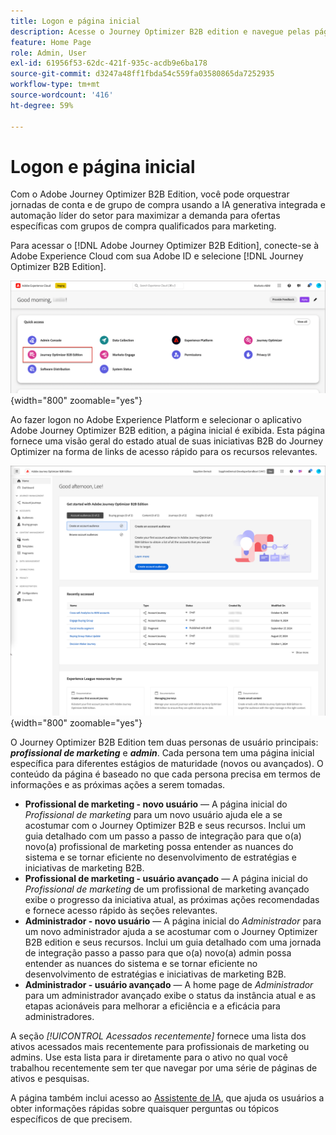 ```yaml
---
title: Logon e página inicial
description: Acesse o Journey Optimizer B2B edition e navegue pelas páginas iniciais personalizadas - visualizações diferentes para profissionais de marketing e administradores com acesso rápido e o Assistente de IA.
feature: Home Page
role: Admin, User
exl-id: 61956f53-62dc-421f-935c-acdb9e6ba178
source-git-commit: d3247a48ff1fbda54c559fa03580865da7252935
workflow-type: tm+mt
source-wordcount: '416'
ht-degree: 59%

---
```


# Logon e página inicial

Com o Adobe Journey Optimizer B2B Edition, você pode orquestrar jornadas de conta e de grupo de compra usando a IA generativa integrada e automação líder do setor para maximizar a demanda para ofertas específicas com grupos de compra qualificados para marketing.

<!-- Requirements?
-->
Para acessar o [!DNL Adobe Journey Optimizer B2B Edition], conecte-se à Adobe Experience Cloud com sua Adobe ID e selecione [!DNL Journey Optimizer B2B Edition].

![Aplicativos da Adobe Experience Platform](./assets/experience-cloud-apps.png){width="800" zoomable="yes"}

Ao fazer logon no Adobe Experience Platform e selecionar o aplicativo Adobe Journey Optimizer B2B edition, a página inicial é exibida. Esta página fornece uma visão geral do estado atual de suas iniciativas B2B do Journey Optimizer na forma de links de acesso rápido <!-- refined insights and--> para os recursos relevantes. <!-- It also provides information about the ideal next action to take and where to find the comprehensive set of tutorials and documentation. -->

![Página inicial do Journey Optimizer B2B Edition](./assets/home-page.png){width="800" zoomable="yes"}

O Journey Optimizer B2B Edition tem duas personas de usuário principais: _**profissional de marketing**_ e _**admin**_. Cada persona tem uma página inicial específica para diferentes estágios de maturidade (novos ou avançados). O conteúdo da página é baseado no que cada persona precisa em termos de informações e as próximas ações a serem tomadas.

* **Profissional de marketing - novo usuário** — A página inicial do _Profissional de marketing_ para um novo usuário ajuda ele a se acostumar com o Journey Optimizer B2B e seus recursos. Inclui um guia detalhado com um passo a passo de integração para que o(a) novo(a) profissional de marketing possa entender as nuances do sistema e se tornar eficiente no desenvolvimento de estratégias e iniciativas de marketing B2B.
* **Profissional de marketing - usuário avançado** — A página inicial do _Profissional de marketing_ de um profissional de marketing avançado exibe o progresso da iniciativa atual, as próximas ações recomendadas e fornece acesso rápido às seções relevantes.
* **Administrador - novo usuário** — A página inicial do _Administrador_ para um novo administrador ajuda a se acostumar com o Journey Optimizer B2B edition e seus recursos. Inclui um guia detalhado com uma jornada de integração passo a passo para que o(a) novo(a) admin possa entender as nuances do sistema e se tornar eficiente no desenvolvimento de estratégias e iniciativas de marketing B2B.
* **Administrador - usuário avançado** — A home page de _Administrador_ para um administrador avançado exibe o status da instância atual e as etapas acionáveis para melhorar a eficiência e a eficácia para administradores.

A seção _[!UICONTROL Acessados recentemente]_ fornece uma lista dos ativos acessados mais recentemente para profissionais de marketing ou admins. Use esta lista para ir diretamente para o ativo no qual você trabalhou recentemente sem ter que navegar por uma série de páginas de ativos e pesquisas.

A página também inclui acesso ao [Assistente de IA](./ai-assistant/ai-assistant-overview.md), que ajuda os usuários a obter informações rápidas sobre quaisquer perguntas ou tópicos específicos de que precisem.<!-- and to obtain specific recommendations for their challenges or objectives-->

<!-- 

## Marketer - new user

The Marketer home page for a new user consists of three rows that assist the marketer in getting accustomed to Journey Optimizer B2B and its capabilities. It also provides a view of the latest journeys that have been created, which can serve as a starting point for a new user.

The first row consists of a guided walkthrough for the new marketer to obtain an onboarding walkthrough so that they can understand the nuances of the system and become efficient in developing B2B marketing strategies and initiatives.

The second row consists of the recent AJO B2B journeys that have been created across the platform so that the marketer can get inspiration for the best practices to create an account journey.

The third row consists of the learning resources that can help a marketer gain more information on a specific topic.

## Marketer - advanced user

The Marketer home page for an advanced marketer consists of four rows that assists the marketer in obtaining more information on the current progress of the initiatives and on specific actions and on the next best action to be taken along with quick access to relevant sections.

The first row consists of the next set of actions that a B2B marketer can take based on the previous actions taken and the current state of the initiative, which provides a prompt for the user to make the next move that would align to the objective of the initiatives and help them reach the goals quickly.

The second row consists of the most recent assets accessed by the marketer to make it easier for the marketer to locate them and make updates to the same.

The third row consists of the Key Performance Indicators that can help the marketer gauge the overall performance of the marketing initiatives.

The fourth row consists of the learning resources that can help a marketer gain more information on a specific topic.

## Administrator - new user

The _Admin_ home page for a new administrator consists of three rows that assists the administrator in getting accustomed to Journey Optimizer B2B Edition and its capabilities, and provides a view of the latest journeys that have been created that can serve as a starting point for a new user.

The first row consists of a guided walkthrough for the new marketer to obtain a step-by-step onboarding journey to understand the nuances of the system and become efficient in developing B2B marketing strategies and initiatives with AJO B2B.

The second row consists of the recent assets used by the B2B marketers in a single table to make it easier for the administrator to know which assets are currently under focus.

The third row consists of the learning resources that would help an administrator gain more information on a specific topic.

## Administrator - advanced user

The _Admin_ home page for an advanced administrator consists of four rows that assists the administrator in obtaining more information about the current status of the instance and on specific actions that can be taken to make it more efficient and effective for the marketers.

The first row consists of the next set of actions that an administrator can take based on the previous actions taken and the current state of the instance. It serves as a prompt for the administrator to make the necessary updates to the parameters of the instances such as user permissions or any specific module configurations.

The second row consists of the recent assets used by the B2B marketers in a single table to make it easier for the administrator to know which assets are currently under focus.

The third row consists of the Key Performance Indicators that would help the administrators gauge the progress of the instance in terms of operational parameters such as users and usage.

The fourth row consists of the learning resources that would help the administrator gain more information on a specific topic.

-->